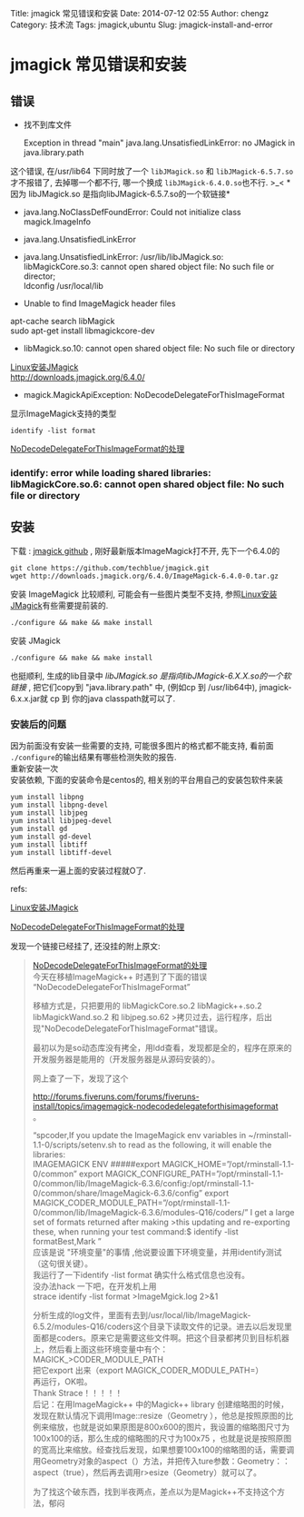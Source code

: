 Title:  jmagick 常见错误和安装 
Date: 2014-07-12 02:55
Author: chengz
Category: 技术流
Tags: jmagick,ubuntu
Slug: jmagick-install-and-error

jmagick 常见错误和安装
======================

错误
----

- 找不到库文件

    Exception in thread "main" java.lang.UnsatisfiedLinkError: no JMagick in java.library.path

这个错误, 在/usr/lib64 下同时放了一个 `libJMagick.so` 和
`libJMagick-6.5.7.so` 才不报错了, 去掉哪一个都不行, 哪一个换成
`libJMagick-6.4.0.so`也不行. \>\_< \*因为 libJMagick.so
是指向libJMagick-6.5.7.so的一个软链接\*

- java.lang.NoClassDefFoundError: Could not initialize class magick.ImageInfo
- java.lang.UnsatisfiedLinkError
- java.lang.UnsatisfiedLinkError: /usr/lib/libJMagick.so:
libMagickCore.so.3: cannot open shared object file: No such file or
director;  
ldconfig /usr/local/lib

- Unable to find ImageMagick header files

apt-cache search libMagick  
sudo apt-get install libmagickcore-dev

- libMagick.so.10: cannot open shared object file: No such file or directory

[Linux安装JMagick](http://blog.csdn.net/velsnqi/article/details/7452479)  
http://downloads.jmagick.org/6.4.0/

- magick.MagickApiException: NoDecodeDelegateForThisImageFormat

显示ImageMagick支持的类型

    identify -list format

[NoDecodeDelegateForThisImageFormat的处理](http://linux.chinaunix.net/techdoc/desktop/2009/05/22/1114138.shtml)

### identify: error while loading shared libraries: libMagickCore.so.6: cannot open shared object file: No such file or directory

安装
----

下载 : [jmagick github](https://github.com/techblue/jmagick) ,
刚好最新版本ImageMagick打不开, 先下一个6.4.0的

    git clone https://github.com/techblue/jmagick.git
    wget http://downloads.jmagick.org/6.4.0/ImageMagick-6.4.0-0.tar.gz

安装 ImageMagick 比较顺利, 可能会有一些图片类型不支持,
参照[Linux安装JMagick](http://blog.csdn.net/velsnqi/article/details/7452479)有些需要提前装的.

    ./configure && make && make install

安装 JMagick

    ./configure && make && make install

也挺顺利, 生成的lib目录中 *libJMagick.so
是指向libJMagick-6.X.X.so的一个软链接* , 把它们copy到
"java.library.path" 中, (例如cp 到 /usr/lib64中), jmagick-6.x.x.jar就 cp
到 你的java classpath就可以了.

### 安装后的问题

因为前面没有安装一些需要的支持, 可能很多图片的格式都不能支持, 看前面
`./configure`的输出结果有哪些检测失败的报告.  
重新安装一次  
安装依赖, 下面的安装命令是centos的, 相关别的平台用自己的安装包软件来装

    yum install libpng 
    yum install libpng-devel 
    yum install libjpeg 
    yum install libjpeg-devel 
    yum install gd 
    yum install gd-devel 
    yum install libtiff 
    yum install libtiff-devel

然后再重来一遍上面的安装过程就O了.

refs:  

[Linux安装JMagick](http://blog.csdn.net/velsnqi/article/details/7452479)  

[NoDecodeDelegateForThisImageFormat的处理](http://linux.chinaunix.net/techdoc/desktop/2009/05/22/1114138.shtml)

发现一个链接已经挂了, 还没挂的附上原文:

> [NoDecodeDelegateForThisImageFormat的处理](http://linux.chinaunix.net/techdoc/desktop/2009/05/22/1114138.shtml)  
>  今天在移植ImageMagick++ 时遇到了下面的错误  
>  “NoDecodeDelegateForThisImageFormat”
>
> 移植方式是，只把要用的 libMagickCore.so.2 libMagick++.so.2
> libMagickWand.so.2 和 libjpeg.so.62
> \>拷贝过去，运行程序，后出现"NoDecodeDelegateForThisImageFormat"错误。  
>
> 最初以为是so动态库没有拷全，用ldd查看，发现都是全的，程序在原来的开发服务器是能用的（开发服务器是从源码安装的）。
>
> 网上查了一下，发现了这个  
>
> http://forums.fiveruns.com/forums/fiveruns-install/topics/imagemagick-nodecodedelegateforthisimageformat  
>  。
>
> “spcoder,If you update the ImageMagick env variables in
> \~/rminstall-1.1-0/scripts/setenv.sh to read as the following, it will
> enable the libraries:  
>  IMAGEMAGICK ENV \#\#\#\#\#export
> MAGICK\_HOME=”/opt/rminstall-1.1-0/common” export
> MAGICK\_CONFIGURE\_PATH=”/opt/rminstall-1.1-0/common/lib/ImageMagick-6.3.6/config:/opt/rminstall-1.1-0/common/share/ImageMagick-6.3.6/config”
> export
> MAGICK\_CODER\_MODULE\_PATH=”/opt/rminstall-1.1-0/common/lib/ImageMagick-6.3.6/modules-Q16/coders/”
> I get a large set of formats returned after making \>this updating and
> re-exporting these, when running your test command:$ identify -list
> formatBest,Mark ”  
>  应该是说 "环境变量"的事情
> ,他说要设置下环境变量，并用identify测试（这句很关键）。  
>  我运行了一下identify -list format 确实什么格式信息也没有。  
>  没办法hack 一下吧，在开发机上用  
>  strace identify -list format \>ImageMgick.log 2\>&1  
>
> 分析生成的log文件，里面有去到/usr/local/lib/ImageMagick-6.5.2/modules-Q16/coders这个目录下读取文件的记录。进去以后发现里面都是coders。原来它是需要这些文件啊。把这个目录都拷贝到目标机器上，然后看上面这些环境变量中有个：MAGICK\_\>CODER\_MODULE\_PATH  
>  把它export 出来（export MAGICK\_CODER\_MODULE\_PATH=）  
>  再运行，OK啦。  
>  Thank Strace！！！！！  
>  后记：在用ImageMagick++ 中的Magick++ library
> 创建缩略图的时候，发现在默认情况下调用Image::resize（Geometry
> ），他总是按照原图的比例来缩放，也就是说如果原图是800x600的图片，我设置的缩略图尺寸为100x100的话，那么生成的缩略图的尺寸为100x75
> ，也就是说是按照原图的宽高比来缩放。经查找后发现，如果想要100x100的缩略图的话，需要调用Geometry对象的aspect（）方法，并把传入ture参数：Geometry：：aspect（true），然后再去调用r\>esize（Geometry）就可以了。
>
> 为了找这个破东西，找到半夜两点，差点以为是Magick++不支持这个方法，郁闷
